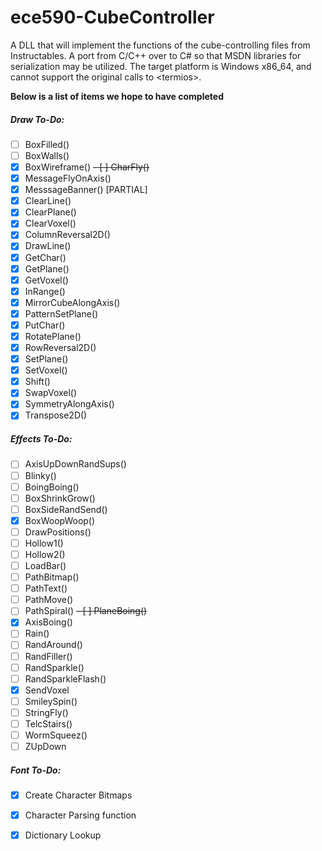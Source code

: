 # ece590-CubeController
A DLL that will implement the functions of the cube-controlling files from Instructables. 
A port from C/C++ over to C# so that MSDN libraries for serialization may be utilized. 
The target platform is Windows x86_64, and cannot support the original calls to &lt;termios>.


**Below is a list of items we hope to have completed**

##### Draw To-Do:
- [ ] BoxFilled()
- [ ] BoxWalls()
- [x] BoxWireframe()
  ~~- [ ] CharFly()~~
- [x] MessageFlyOnAxis()
- [x] MesssageBanner() [PARTIAL]
- [x] ClearLine()
- [x] ClearPlane()
- [x] ClearVoxel()
- [x] ColumnReversal2D()
- [x] DrawLine()
- [x] GetChar()
- [x] GetPlane()
- [x] GetVoxel()
- [x] InRange()
- [x] MirrorCubeAlongAxis()
- [x] PatternSetPlane()
- [x] PutChar()
- [x] RotatePlane()
- [x] RowReversal2D()
- [x] SetPlane()
- [x] SetVoxel()
- [x] Shift()
- [x] SwapVoxel()
- [x] SymmetryAlongAxis()
- [x] Transpose2D()

##### Effects To-Do:
- [ ] AxisUpDownRandSups()
- [ ] Blinky()
- [ ] BoingBoing()
- [ ] BoxShrinkGrow()
- [ ] BoxSideRandSend()
- [x] BoxWoopWoop()
- [ ] DrawPositions()
- [ ] Hollow1()
- [ ] Hollow2()
- [ ] LoadBar()
- [ ] PathBitmap()
- [ ] PathText()
- [ ] PathMove()
- [ ] PathSpiral()
  ~~- [ ] PlaneBoing()~~
- [x] AxisBoing()
- [ ] Rain()
- [ ] RandAround()
- [ ] RandFiller()
- [ ] RandSparkle()
- [ ] RandSparkleFlash()
- [x] SendVoxel
- [ ] SmileySpin()
- [ ] StringFly()
- [ ] TelcStairs()
- [ ] WormSqueez()
- [ ] ZUpDown

##### Font To-Do:
- [x] Create Character Bitmaps
- [x] Character Parsing function
- [x] Dictionary Lookup



